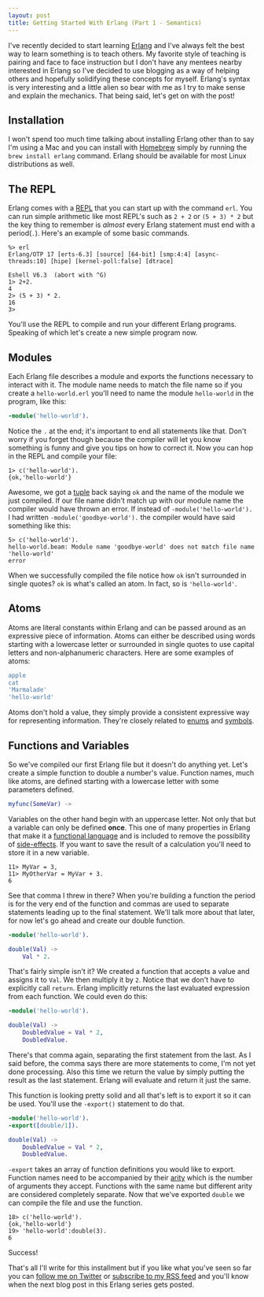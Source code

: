 ```yaml
---
layout: post
title: Getting Started With Erlang (Part 1 - Semantics)
---
```


I've recently decided to start learning [Erlang](http://erlang.org) and I've always felt the best way to learn something is to teach others. My favorite style of teaching is pairing and face to face instruction but I don't have any mentees nearby interested in Erlang so I've decided to use blogging as a way of helping others and hopefully solidifying these concepts for myself. Erlang's syntax is very interesting and a little alien so bear with me as I try to make sense and explain the mechanics. That being said, let's get on with the post!

## Installation
I won't spend too much time talking about installing Erlang other than to say I'm using a Mac and you can install with [Homebrew](http://brew.sh) simply by running the `brew install erlang` command. Erlang should be available for most Linux distributions as well.

## The REPL
Erlang comes with a [REPL](http://en.wikipedia.org/wiki/Read–eval–print_loop) that you can start up with the command `erl`. You can run simple arithmetic like most REPL's such as `2 + 2` or `(5 + 3) * 2` but the key thing to remember is *almost* every Erlang statement must end with a period(`.`). Here's an example of some basic commands.

```
%> erl
Erlang/OTP 17 [erts-6.3] [source] [64-bit] [smp:4:4] [async-threads:10] [hipe] [kernel-poll:false] [dtrace]

Eshell V6.3  (abort with ^G)
1> 2+2.
4
2> (5 + 3) * 2.
16
3>
```

You'll use the REPL to compile and run your different Erlang programs. Speaking of which let's create a new simple program now.

## Modules
Each Erlang file describes a module and exports the functions necessary to interact with it. The module name needs to match the file name so if you create a `hello-world.erl` you'll need to name the module `hello-world` in the program, like this:

```erlang
-module('hello-world').
```

Notice the `.` at the end; it's important to end all statements like that. Don't worry if you forget though because the compiler will let you know something is funny and give you tips on how to correct it. Now you can hop in the REPL and compile your file:

```
1> c('hello-world').
{ok,'hello-world'}
```

Awesome, we got a [tuple](http://en.wikipedia.org/wiki/Tuple) back saying `ok` and the name of the module we just compiled. If our file name didn't match up with our module name the compiler would have thrown an error. If instead of `-module('hello-world').` I had written `-module('goodbye-world').` the compiler would have said something like this:

```
5> c('hello-world').
hello-world.beam: Module name 'goodbye-world' does not match file name 'hello-world'
error
```

When we successfully compiled the file notice how `ok` isn't surrounded in single quotes? `ok` is what's called an atom. In fact, so is `'hello-world'`.

## Atoms
Atoms are literal constants within Erlang and can be passed around as an expressive piece of information. Atoms can either be described using words starting with a lowercase letter or surrounded in single quotes to use capital letters and non-alphanumeric characters. Here are some examples of atoms:

```erlang
apple
cat
'Marmalade'
'hello-world'
```

Atoms don't hold a value, they simply provide a consistent expressive way for representing information. They're closely related to [enums](http://en.wikipedia.org/wiki/Enumerated_type) and [symbols](http://en.wikipedia.org/wiki/Symbol_(programming)).

## Functions and Variables
So we've compiled our first Erlang file but it doesn't do anything yet. Let's create a simple function to double a number's value. Function names, much like atoms, are defined starting with a lowercase letter with some parameters defined. 

```erlang
myfunc(SomeVar) ->
```

Variables on the other hand begin with an uppercase letter. Not only that but a variable can only be defined **once**. This one of many properties in Erlang that make it a [functional language](http://en.wikipedia.org/wiki/Functional_programming) and is included to remove the possibility of [side-effects](http://en.wikipedia.org/wiki/Side_effect_(computer_science)). If you want to save the result of a calculation you'll need to store it in a new variable.

```
11> MyVar = 3,
11> MyOtherVar = MyVar + 3.
6
```

See that comma I threw in there? When you're building a function the period is for the very end of the function and commas are used to separate statements leading up to the final statement. We'll talk more about that later, for now let's go ahead and create our double function.

```erlang
-module('hello-world').

double(Val) ->
	Val * 2.
```

That's fairly simple isn't it? We created a function that accepts a value and assigns it to `Val`. We then multiply it by `2`. Notice that we don't have to explicitly call `return`. Erlang implicitly returns the last evaluated expression from each function. We could even do this:

```erlang
-module('hello-world').

double(Val) ->
	DoubledValue = Val * 2,
	DoubledValue.
```

There's that comma again, separating the first statement from the last. As I said before, the comma says there are more statements to come, I'm not yet done processing. Also this time we return the value by simply putting the result as the last statement. Erlang will evaluate and return it just the same.

This function is looking pretty solid and all that's left is to export it so it can be used. You'll use the `-export()` statement to do that.

```erlang
-module('hello-world').
-export([double/1]).

double(Val) ->
	DoubledValue = Val * 2,
	DoubledValue.
```

`-export` takes an array of function definitions you would like to export. Function names need to be accompanied by their [arity](http://en.wikipedia.org/wiki/Arity) which is the number of arguments they accept. Functions with the same name but different arity are considered completely separate. Now that we've exported `double` we can compile the file and use the function.

```
18> c('hello-world').
{ok,'hello-world'}
19> 'hello-world':double(3).
6
```

Success! 

That's all I'll write for this installment but if you like what you've seen so far you can [follow me on Twitter](https://twitter.com/taterbase) or [subscribe to my RSS feed](http://georgeshank.com/feed.xml) and you'll know when the next blog post in this Erlang series gets posted.
